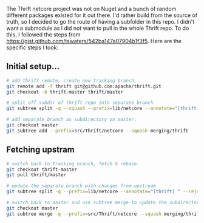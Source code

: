 The Thrift netcore project was not on Nuget and a bunch of random different packages existed for it out there. I'd rather build from the source of truth, so I decided to go the route of having a subfolder in this repo. I didn't want a submodule as I did not want to pull in the whole Thrift repo. To do this, I followed the steps from https://gist.github.com/tswaters/542ba147a07904b1f3f5. Here are the specific steps I took:

## Initial setup...

```sh
# add thrift remote, create new tracking branch, 
git remote add -f thrift git@github.com:apache/thrift.git
git checkout -b thrift-master thrift/master

# split off subdir of thrift repo into separate branch
git subtree split -q --squash --prefix=lib/netcore --annotate="[thrift] " --rejoin -b merging/thrift

# add separate branch as subdirectory on master.
git checkout master
git subtree add --prefix=src/Thrift/netcore --squash merging/thrift
```

## Fetching upstram
```sh
# switch back to tracking branch, fetch & rebase.
git checkout thrift-master
git pull thrift/master

# update the separate branch with changes from upstream
git subtree split -q --prefix=lib/netcore --annotate="[thrift] " --rejoin -b merging/thrift

# switch back to master and use subtree merge to update the subdirectory
git checkout master
git subtree merge -q --prefix=src/Thrift/netcore --squash merging/thrift
```
